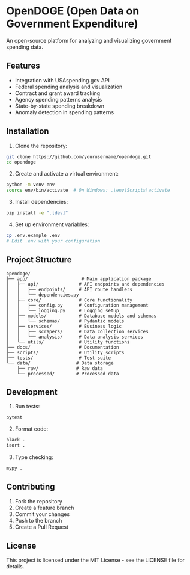 # OpenDOGE (Open Data on Government Expenditure)

An open-source platform for analyzing and visualizing government spending data.

## Features

- Integration with USAspending.gov API
- Federal spending analysis and visualization
- Contract and grant award tracking
- Agency spending patterns analysis
- State-by-state spending breakdown
- Anomaly detection in spending patterns

## Installation

1. Clone the repository:
```bash
git clone https://github.com/yourusername/opendoge.git
cd opendoge
```

2. Create and activate a virtual environment:
```bash
python -m venv env
source env/bin/activate  # On Windows: .\env\Scripts\activate
```

3. Install dependencies:
```bash
pip install -e ".[dev]"
```

4. Set up environment variables:
```bash
cp .env.example .env
# Edit .env with your configuration
```

## Project Structure

```
opendoge/
├── app/                    # Main application package
│   ├── api/               # API endpoints and dependencies
│   │   ├── endpoints/     # API route handlers
│   │   └── dependencies.py
│   ├── core/              # Core functionality
│   │   ├── config.py      # Configuration management
│   │   └── logging.py     # Logging setup
│   ├── models/            # Database models and schemas
│   │   └── schemas/       # Pydantic models
│   ├── services/          # Business logic
│   │   ├── scrapers/      # Data collection services
│   │   └── analysis/      # Data analysis services
│   └── utils/             # Utility functions
├── docs/                  # Documentation
├── scripts/               # Utility scripts
├── tests/                 # Test suite
└── data/                 # Data storage
    ├── raw/              # Raw data
    └── processed/        # Processed data
```

## Development

1. Run tests:
```bash
pytest
```

2. Format code:
```bash
black .
isort .
```

3. Type checking:
```bash
mypy .
```

## Contributing

1. Fork the repository
2. Create a feature branch
3. Commit your changes
4. Push to the branch
5. Create a Pull Request

## License

This project is licensed under the MIT License - see the LICENSE file for details.
